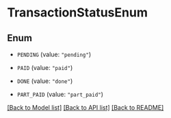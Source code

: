 # TransactionStatusEnum

## Enum


* `PENDING` (value: `"pending"`)

* `PAID` (value: `"paid"`)

* `DONE` (value: `"done"`)

* `PART_PAID` (value: `"part_paid"`)


[[Back to Model list]](../README.md#documentation-for-models) [[Back to API list]](../README.md#documentation-for-api-endpoints) [[Back to README]](../README.md)


